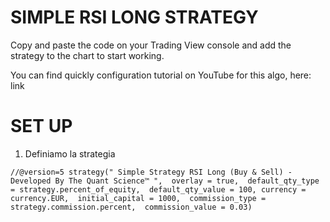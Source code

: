 # SIMPLE RSI LONG STRATEGY 

Copy and paste the code on your Trading View console and add the strategy to the chart to start working.

You can find quickly configuration tutorial on YouTube for this algo, here: link 

# SET UP 

1. Definiamo la strategia

`//@version=5
strategy(" Simple Strategy RSI Long (Buy & Sell) - Developed By The Quant Science™ ", 
     overlay = true, 
     default_qty_type = strategy.percent_of_equity, 
     default_qty_value = 100,
     currency = currency.EUR, 
     initial_capital = 1000, 
     commission_type = strategy.commission.percent, 
     commission_value = 0.03)
     `

